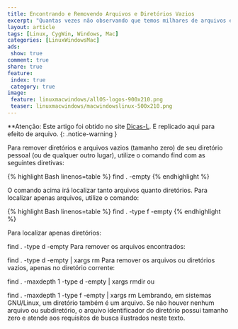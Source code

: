```yaml
---
title: Encontrando e Removendo Arquivos e Diretórios Vazios
excerpt: "Quantas vezes não observando que temos milhares de arquivos e diretórios em nosso ambiente de trabalho e não sabemos se há algo útil, veja como achar arquivos vazios"
layout: article
tags: [Linux, CygWin, Windows, Mac]
categories: [LinuxWindowsMac]
ads:
 show: true
comment: true
share: true 
feature:
 index: true
 category: true
image:
 feature: linuxmacwindows/allOS-logos-900x210.png
 teaser: linuxmacwindows/macwindowslinux-500x210.png
---
```


**Atenção: Este artigo foi obtido no site 
<a href="http://www.dicas-l.com.br/arquivo/find_remocao_de_arquivos_e_diretorios_vazios.php#.VGSyAZOS1xU" >Dicas-L</a>. 
E replicado aqui para efeito de arquivo.
{: .notice-warning }


Para remover diretórios e arquivos vazios (tamanho zero) de seu diretório pessoal (ou de qualquer outro lugar), utilize o comando find com as seguintes diretivas:

{% highlight Bash linenos=table %}
  find . -empty
{% endhighlight %}

O comando acima irá localizar tanto arquivos quanto diretórios. Para localizar apenas arquivos, utilize o comando:

{% highlight Bash linenos=table %}
  find . -type f -empty
{% endhighlight %}

Para localizar apenas diretórios:

  find . -type d -empty
Para remover os arquivos encontrados:

  find . -type d -empty | xargs rm
Para remover os arquivos ou diretórios vazios, apenas no diretório corrente:

  find . -maxdepth 1 -type d -empty | xargs rmdir
ou

  find . -maxdepth 1 -type f -empty | xargs rm
Lembrando, em sistemas GNU/Linux, um diretório também é um arquivo. Se não houver nenhum arquivo ou subdiretório, o arquivo identificador do diretório possui tamanho zero e atende aos requisitos de busca ilustrados neste texto.